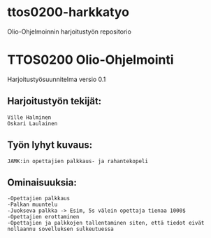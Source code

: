 # ttos0200-harkkatyo
Olio-Ohjelmoinnin harjoitustyön repositorio


# TTOS0200 Olio-Ohjelmointi
Harjoitustyösuunnitelma versio 0.1


## Harjoitustyön tekijät:
	Ville Halminen
	Oskari Laulainen
	

	
	
## Työn lyhyt kuvaus:
	JAMK:in opettajien palkkaus- ja rahantekopeli
	
	
## Ominaisuuksia:
	-Opettajien palkkaus
	-Palkan muuntelu
	-Juokseva palkka -> Esim, 5s välein opettaja tienaa 1000$
	-Opettajien erottaminen
	-Opettajien ja palkkojen tallentaminen siten, että tiedot eivät nollaannu sovelluksen sulkeutuessa
	





